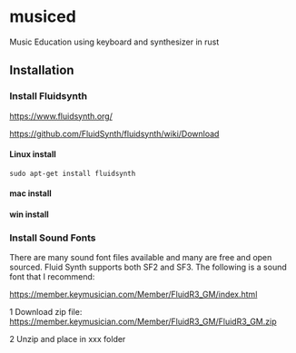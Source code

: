 # musiced

Music Education using keyboard and synthesizer in rust

## Installation

### Install Fluidsynth
https://www.fluidsynth.org/

https://github.com/FluidSynth/fluidsynth/wiki/Download

#### Linux install

    sudo apt-get install fluidsynth

#### mac install


#### win install

### Install Sound Fonts
There are many sound font files available and many are free and open sourced.  Fluid Synth supports both SF2 and SF3.  The following is a sound font that I recommend:

https://member.keymusician.com/Member/FluidR3_GM/index.html

1 Download zip file:
https://member.keymusician.com/Member/FluidR3_GM/FluidR3_GM.zip

2 Unzip and place in xxx folder


